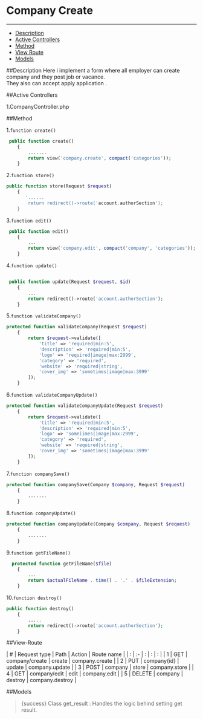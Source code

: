 # Company Create

---

- [Description](#section-1)
- [Active Controllers](#section-1)
- [Method](#section-3)
- [View Route](#section-4)
- [Models](#section-5)

<a name="section-1"></a>

##Description
 Here i implement a form where all employer can  create  company and they post job or vacance.</br>
 They also can accept  apply application .</br>



<a name="section-2"></a>
##Active Controllers

1.CompanyController.php</br>




<a name="section-3"></a>
##Method

1.`function create()`


```php
 public function create()
    {
        .......
        return view('company.create', compact('categories'));
    }
```  

2.`function store()`
```php
public function store(Request $request)
    {
       '......
        return redirect()->route('account.authorSection');
    }
``` 

3.`function edit()`
```php
 public function edit()
    {
        ...
        return view('company.edit', compact('company', 'categories'));
    }

```

4.`function update()`
```php

 public function update(Request $request, $id)
    {
        ...
        return redirect()->route('account.authorSection');
    }
```

5.`function validateCompany()`
```php
protected function validateCompany(Request $request)
    {
        return $request->validate([
            'title' => 'required|min:5',
            'description' => 'required|min:5',
            'logo' => 'required|image|max:2999',
            'category' => 'required',
            'website' => 'required|string',
            'cover_img' => 'sometimes|image|max:3999'
        ]);
    }

```

6.`function validateCompanyUpdate()`
```php
protected function validateCompanyUpdate(Request $request)
    {
        return $request->validate([
            'title' => 'required|min:5',
            'description' => 'required|min:5',
            'logo' => 'someiimes|image|max:2999',
            'category' => 'required',
            'website' => 'required|string',
            'cover_img' => 'sometimes|image|max:3999'
        ]);
    }
```

7.`function companySave()`
```php
protected function companySave(Company $company, Request $request)
    {
        .......
    }
```

8.`function companyUpdate()`
```php
protected function companyUpdate(Company $company, Request $request)
    {
        .......
    }
```

9.`function getFileName()`
```php
  protected function getFileName($file)
    {
        ...
        return $actualFileName . time() . '.' . $fileExtension;
    }
```

10.`function destroy()`
```php
public function destroy()
    {
        .....
        return redirect()->route('account.authorSection');
    }
```

<a name="section-4"></a>

##View-Route

| # | Request type   | Path | Action | Route name |
| : |   :-   |  :  | : | : |
| 1 | GET | company/create  | create | company.create |
| 2 | PUT | company{id}  | update | company.update |
| 3 | POST | company  | store | company.store |
| 4 | GET | company/edit  | edit | company.edit |
| 5 | DELETE | company  | destroy | company.destroy |

<a name="section-5"></a>

##Models
> {success} Class get_result :  Handles the logic behind setting get result.</br>